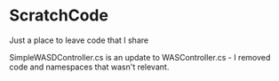 # ScratchCode
Just a place to leave code that I share

SimpleWASDController.cs is an update to WASController.cs - I removed code and namespaces that wasn't relevant.

